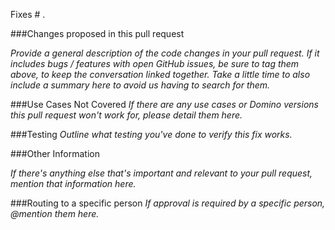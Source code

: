 Fixes # .

###Changes proposed in this pull request

_Provide a general description of the code changes in your pull request. If it includes bugs / features with open GitHub issues, be sure to tag them above, to keep the conversation linked together. Take a little time to also include a summary here to avoid us having to search for them._

###Use Cases Not Covered
_If there are any use cases or Domino versions this pull request won't work for, please detail them here._

###Testing
_Outline what testing you've done to verify this fix works._

###Other Information

_If there's anything else that's important and relevant to your pull request, mention that information here._

###Routing to a specific person
_If approval is required by a specific person, @mention them here._
